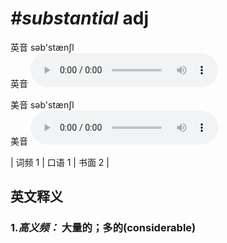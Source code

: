 # ***\#substantial*** adj
英音 səb'stænʃl  
英音
<audio src="./media/substantial-B.aac" controls="controls"></audio>

美音 səb'stænʃl  
美音
<audio src="./media/substantial.aac" controls="controls"></audio>



| 词频 1 | 口语 1 | 书面 2 |  

英文释义
---
### 1.*高义频：* **大量的；多的(considerable)**  



